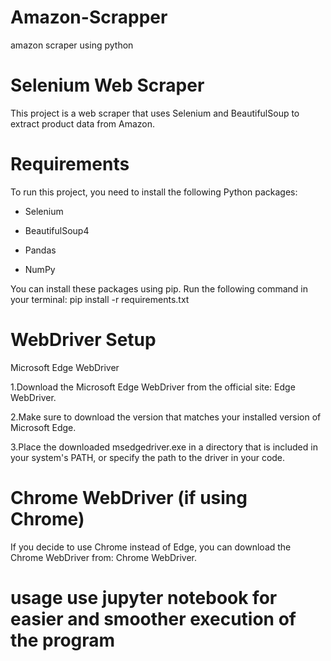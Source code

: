 # Amazon-Scrapper

amazon scraper using python

# Selenium Web Scraper

This project is a web scraper that uses Selenium and BeautifulSoup to extract product data from Amazon.

# Requirements

To run this project, you need to install the following Python packages:

- Selenium

- BeautifulSoup4

- Pandas

- NumPy

You can install these packages using pip. Run the following command in your terminal: pip install -r requirements.txt

# WebDriver Setup

Microsoft Edge WebDriver

1.Download the Microsoft Edge WebDriver from the official site: Edge WebDriver.

2.Make sure to download the version that matches your installed version of Microsoft Edge.

3.Place the downloaded msedgedriver.exe in a directory that is included in your system's PATH, or specify the path to the driver in your code.

# Chrome WebDriver (if using Chrome)

If you decide to use Chrome instead of Edge, you can download the Chrome WebDriver from: Chrome WebDriver.

# usage use jupyter notebook for easier and smoother execution of the program

